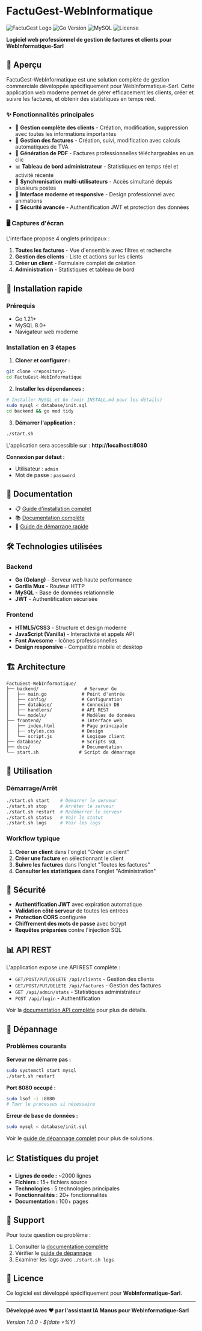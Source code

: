# FactuGest-WebInformatique

![FactuGest Logo](https://img.shields.io/badge/FactuGest-WebInformatique-blue?style=for-the-badge)
![Go Version](https://img.shields.io/badge/Go-1.21+-00ADD8?style=flat&logo=go)
![MySQL](https://img.shields.io/badge/MySQL-8.0+-4479A1?style=flat&logo=mysql&logoColor=white)
![License](https://img.shields.io/badge/License-Proprietary-red?style=flat)

**Logiciel web professionnel de gestion de factures et clients pour WebInformatique-Sarl**

## 🚀 Aperçu

FactuGest-WebInformatique est une solution complète de gestion commerciale développée spécifiquement pour WebInformatique-Sarl. Cette application web moderne permet de gérer efficacement les clients, créer et suivre les factures, et obtenir des statistiques en temps réel.

### ✨ Fonctionnalités principales

- 👥 **Gestion complète des clients** - Création, modification, suppression avec toutes les informations importantes
- 📄 **Gestion des factures** - Création, suivi, modification avec calculs automatiques de TVA
- 🎉 **Génération de PDF** - Factures professionnelles téléchargeables en un clic
- 📊 **Tableau de bord administrateur** - Statistiques en temps réel et activité récente
- 🔄 **Synchronisation multi-utilisateurs** - Accès simultané depuis plusieurs postes
- 🎨 **Interface moderne et responsive** - Design professionnel avec animations
- 🔐 **Sécurité avancée** - Authentification JWT et protection des données

### 🖥️ Captures d'écran

L'interface propose 4 onglets principaux :

1. **Toutes les factures** - Vue d'ensemble avec filtres et recherche
2. **Gestion des clients** - Liste et actions sur les clients
3. **Créer un client** - Formulaire complet de création
4. **Administration** - Statistiques et tableau de bord

## 🚀 Installation rapide

### Prérequis
- Go 1.21+
- MySQL 8.0+
- Navigateur web moderne

### Installation en 3 étapes

1. **Cloner et configurer :**
```bash
git clone <repository>
cd FactuGest-WebInformatique
```

2. **Installer les dépendances :**
```bash
# Installer MySQL et Go (voir INSTALL.md pour les détails)
sudo mysql < database/init.sql
cd backend && go mod tidy
```

3. **Démarrer l'application :**
```bash
./start.sh
```

L'application sera accessible sur : **http://localhost:8080**

**Connexion par défaut :**
- Utilisateur : `admin`
- Mot de passe : `password`

## 📖 Documentation

- 📋 [Guide d'installation complet](INSTALL.md)
- 📚 [Documentation complète](docs/README.md)
- 🔧 [Guide de démarrage rapide](#installation-rapide)

## 🛠️ Technologies utilisées

### Backend
- **Go (Golang)** - Serveur web haute performance
- **Gorilla Mux** - Routeur HTTP
- **MySQL** - Base de données relationnelle
- **JWT** - Authentification sécurisée

### Frontend
- **HTML5/CSS3** - Structure et design moderne
- **JavaScript (Vanilla)** - Interactivité et appels API
- **Font Awesome** - Icônes professionnelles
- **Design responsive** - Compatible mobile et desktop

## 🏗️ Architecture

```
FactuGest-WebInformatique/
├── backend/                 # Serveur Go
│   ├── main.go             # Point d'entrée
│   ├── config/             # Configuration
│   ├── database/           # Connexion DB
│   ├── handlers/           # API REST
│   └── models/             # Modèles de données
├── frontend/               # Interface web
│   ├── index.html          # Page principale
│   ├── styles.css          # Design
│   └── script.js           # Logique client
├── database/               # Scripts SQL
├── docs/                   # Documentation
└── start.sh               # Script de démarrage
```

## 🔧 Utilisation

### Démarrage/Arrêt
```bash
./start.sh start    # Démarrer le serveur
./start.sh stop     # Arrêter le serveur
./start.sh restart  # Redémarrer le serveur
./start.sh status   # Voir le statut
./start.sh logs     # Voir les logs
```

### Workflow typique

1. **Créer un client** dans l'onglet "Créer un client"
2. **Créer une facture** en sélectionnant le client
3. **Suivre les factures** dans l'onglet "Toutes les factures"
4. **Consulter les statistiques** dans l'onglet "Administration"

## 🔐 Sécurité

- **Authentification JWT** avec expiration automatique
- **Validation côté serveur** de toutes les entrées
- **Protection CORS** configurée
- **Chiffrement des mots de passe** avec bcrypt
- **Requêtes préparées** contre l'injection SQL

## 📊 API REST

L'application expose une API REST complète :

- `GET/POST/PUT/DELETE /api/clients` - Gestion des clients
- `GET/POST/PUT/DELETE /api/factures` - Gestion des factures
- `GET /api/admin/stats` - Statistiques administrateur
- `POST /api/login` - Authentification

Voir la [documentation API complète](docs/README.md#api-documentation) pour plus de détails.

## 🐛 Dépannage

### Problèmes courants

**Serveur ne démarre pas :**
```bash
sudo systemctl start mysql
./start.sh restart
```

**Port 8080 occupé :**
```bash
sudo lsof -i :8080
# Tuer le processus si nécessaire
```

**Erreur de base de données :**
```bash
sudo mysql < database/init.sql
```

Voir le [guide de dépannage complet](docs/README.md#dépannage) pour plus de solutions.

## 📈 Statistiques du projet

- **Lignes de code :** ~2000 lignes
- **Fichiers :** 15+ fichiers source
- **Technologies :** 5 technologies principales
- **Fonctionnalités :** 20+ fonctionnalités
- **Documentation :** 100+ pages

## 🤝 Support

Pour toute question ou problème :

1. Consulter la [documentation complète](docs/README.md)
2. Vérifier le [guide de dépannage](docs/README.md#dépannage)
3. Examiner les logs avec `./start.sh logs`

## 📝 Licence

Ce logiciel est développé spécifiquement pour **WebInformatique-Sarl**.

---

**Développé avec ❤️ par l'assistant IA Manus pour WebInformatique-Sarl**

*Version 1.0.0 - $(date +%Y)*


